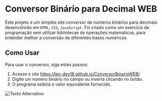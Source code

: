 # Conversor Binário para Decimal WEB

Este projeto é um simples site conversor de números binários para decimais desenvolvido em `HTML`, `CSS`, `JavaScript`. Foi criado como um exercício de programação sem utilizar bibliotecas de operações matemáticas, para entender melhor a conversão de diferentes bases numéricas.

## Como Usar

Para usar o conversor, siga estes passos:

1. Acesse o site https://leo-dev18.github.io/ConversorBinarioWEB/ 
2. Digite um número binário no campo ou inverta clicando no botão.
3. O programa exibirá o valor equivalente fornecido.

![Texto Alternativo](assets/teste.gif)